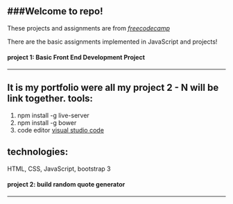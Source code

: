 ###Welcome to repo!
-------------------
These projects and assignments are from *[freecodecamp](https://www.freecodecamp.com/)*

There are the basic assignments implemented in JavaScript and projects!

#### project 1: Basic Front End Development Project 
---------------------------------------------------
It is my portfolio were all my project 2 - N will be link together. 
tools:
-----
1. npm install -g live-server
1. npm install -g bower
1. code editor [visual studio code](https://code.visualstudio.com/)

technologies:
------------
HTML, CSS, JavaScript, bootstrap 3


#### project 2: build random quote generator
--------------------------------------------

